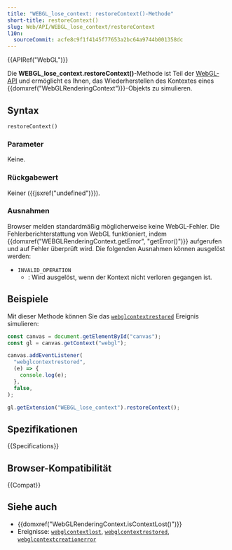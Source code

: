 ```yaml
---
title: "WEBGL_lose_context: restoreContext()-Methode"
short-title: restoreContext()
slug: Web/API/WEBGL_lose_context/restoreContext
l10n:
  sourceCommit: acfe8c9f1f4145f77653a2bc64a9744b001358dc
---
```


{{APIRef("WebGL")}}

Die **WEBGL_lose_context.restoreContext()**-Methode ist Teil der [WebGL-API](/de/docs/Web/API/WebGL_API) und ermöglicht es Ihnen, das Wiederherstellen des Kontextes eines {{domxref("WebGLRenderingContext")}}-Objekts zu simulieren.

## Syntax

```js-nolint
restoreContext()
```

### Parameter

Keine.

### Rückgabewert

Keiner ({{jsxref("undefined")}}).

### Ausnahmen

Browser melden standardmäßig möglicherweise keine WebGL-Fehler. Die Fehlerberichterstattung von WebGL funktioniert, indem {{domxref("WEBGLRenderingContext.getError", "getError()")}} aufgerufen und auf Fehler überprüft wird. Die folgenden Ausnahmen können ausgelöst werden:

- `INVALID_OPERATION`
  - : Wird ausgelöst, wenn der Kontext nicht verloren gegangen ist.

## Beispiele

Mit dieser Methode können Sie das
[`webglcontextrestored`](/de/docs/Web/API/HTMLCanvasElement/webglcontextrestored_event)
Ereignis simulieren:

```js
const canvas = document.getElementById("canvas");
const gl = canvas.getContext("webgl");

canvas.addEventListener(
  "webglcontextrestored",
  (e) => {
    console.log(e);
  },
  false,
);

gl.getExtension("WEBGL_lose_context").restoreContext();
```

## Spezifikationen

{{Specifications}}

## Browser-Kompatibilität

{{Compat}}

## Siehe auch

- {{domxref("WebGLRenderingContext.isContextLost()")}}
- Ereignisse:
  [`webglcontextlost`](/de/docs/Web/API/HTMLCanvasElement/webglcontextlost_event),
  [`webglcontextrestored`](/de/docs/Web/API/HTMLCanvasElement/webglcontextrestored_event),
  [`webglcontextcreationerror`](/de/docs/Web/API/HTMLCanvasElement/webglcontextcreationerror_event)
